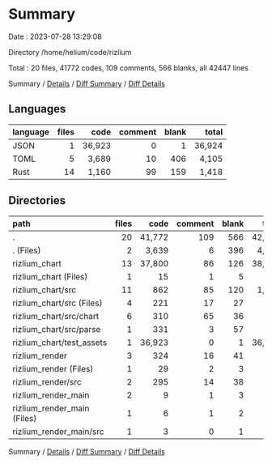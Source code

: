 # Summary

Date : 2023-07-28 13:29:08

Directory /home/helium/code/rizlium

Total : 20 files,  41772 codes, 109 comments, 566 blanks, all 42447 lines

Summary / [Details](details.md) / [Diff Summary](diff.md) / [Diff Details](diff-details.md)

## Languages
| language | files | code | comment | blank | total |
| :--- | ---: | ---: | ---: | ---: | ---: |
| JSON | 1 | 36,923 | 0 | 1 | 36,924 |
| TOML | 5 | 3,689 | 10 | 406 | 4,105 |
| Rust | 14 | 1,160 | 99 | 159 | 1,418 |

## Directories
| path | files | code | comment | blank | total |
| :--- | ---: | ---: | ---: | ---: | ---: |
| . | 20 | 41,772 | 109 | 566 | 42,447 |
| . (Files) | 2 | 3,639 | 6 | 396 | 4,041 |
| rizlium_chart | 13 | 37,800 | 86 | 126 | 38,012 |
| rizlium_chart (Files) | 1 | 15 | 1 | 5 | 21 |
| rizlium_chart/src | 11 | 862 | 85 | 120 | 1,067 |
| rizlium_chart/src (Files) | 4 | 221 | 17 | 27 | 265 |
| rizlium_chart/src/chart | 6 | 310 | 65 | 36 | 411 |
| rizlium_chart/src/parse | 1 | 331 | 3 | 57 | 391 |
| rizlium_chart/test_assets | 1 | 36,923 | 0 | 1 | 36,924 |
| rizlium_render | 3 | 324 | 16 | 41 | 381 |
| rizlium_render (Files) | 1 | 29 | 2 | 3 | 34 |
| rizlium_render/src | 2 | 295 | 14 | 38 | 347 |
| rizlium_render_main | 2 | 9 | 1 | 3 | 13 |
| rizlium_render_main (Files) | 1 | 6 | 1 | 2 | 9 |
| rizlium_render_main/src | 1 | 3 | 0 | 1 | 4 |

Summary / [Details](details.md) / [Diff Summary](diff.md) / [Diff Details](diff-details.md)